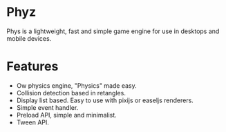 # Phyz

Phys is a lightweight, fast and simple game engine for use in desktops and mobile devices.

# Features
- Ow physics engine, "Physics" made easy.
- Collision detection based in retangles.
- Display list based. Easy to use with pixijs or easeljs renderers.
- Simple event handler.
- Preload API, simple and minimalist.
- Tween API.
